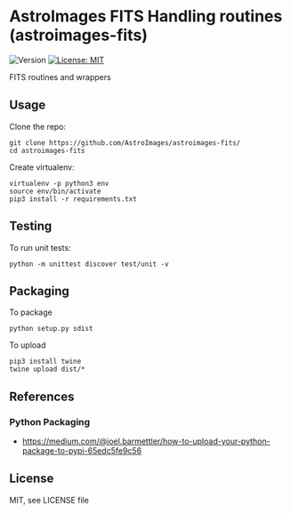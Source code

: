 AstroImages FITS Handling routines (astroimages-fits)
=================================

![Version](https://img.shields.io/badge/version-1.0.0-blue.svg?cacheSeconds=2592000)
[![License: MIT](https://img.shields.io/badge/License-MIT-yellow.svg)](#)


FITS routines and wrappers


Usage
-----

Clone the repo:

    git clone https://github.com/AstroImages/astroimages-fits/
    cd astroimages-fits

Create virtualenv:

    virtualenv -p python3 env
    source env/bin/activate
    pip3 install -r requirements.txt


## Testing

To run unit tests:

    python -m unittest discover test/unit -v


## Packaging

To package
    
    python setup.py sdist

To upload

    pip3 install twine
    twine upload dist/*


## References

### Python Packaging
- https://medium.com/@joel.barmettler/how-to-upload-your-python-package-to-pypi-65edc5fe9c56

License
-------

MIT, see LICENSE file


